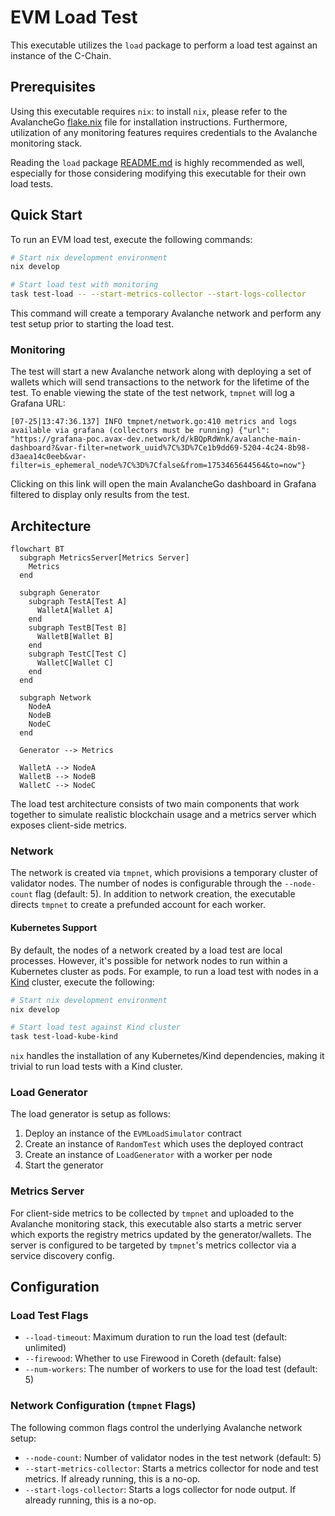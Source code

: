 # EVM Load Test

This executable utilizes the `load` package to perform a load test against an instance of the C-Chain. 

## Prerequisites

Using this executable requires `nix`: to install `nix`, please refer to the AvalancheGo [flake.nix](../../../flake.nix) file for installation instructions.
Furthermore, utilization of any monitoring features requires credentials to the
Avalanche monitoring stack.

Reading the `load` package [README.md](../README.md) is highly recommended as well,
especially for those considering modifying this executable for their own load tests.

## Quick Start

To run an EVM load test, execute the following commands:

```bash
# Start nix development environment
nix develop

# Start load test with monitoring
task test-load -- --start-metrics-collector --start-logs-collector
```

This command will create a temporary Avalanche network and perform any test setup prior
to starting the load test.

### Monitoring

The test will start a new Avalanche network along with deploying a set of 
wallets which will send transactions to the network for the lifetime of the test.
To enable viewing the state of the test network, `tmpnet` will log a Grafana URL:

```
[07-25|13:47:36.137] INFO tmpnet/network.go:410 metrics and logs available via grafana (collectors must be running) {"url": "https://grafana-poc.avax-dev.network/d/kBQpRdWnk/avalanche-main-dashboard?&var-filter=network_uuid%7C%3D%7Ce1b9dd69-5204-4c24-8b98-d3aea14c0eeb&var-filter=is_ephemeral_node%7C%3D%7Cfalse&from=1753465644564&to=now"}
```

Clicking on this link will open the main AvalancheGo dashboard in Grafana
filtered to display only results from the test.

## Architecture

```mermaid
flowchart BT
  subgraph MetricsServer[Metrics Server]
    Metrics
  end

  subgraph Generator
    subgraph TestA[Test A]
      WalletA[Wallet A]
    end
    subgraph TestB[Test B]
      WalletB[Wallet B]
    end
    subgraph TestC[Test C]
      WalletC[Wallet C]
    end
  end

  subgraph Network
    NodeA
    NodeB
    NodeC
  end

  Generator --> Metrics

  WalletA --> NodeA
  WalletB --> NodeB
  WalletC --> NodeC
```

The load test architecture consists of two main components that work together to simulate realistic blockchain usage and a metrics server which exposes client-side metrics.

### Network

The network is created via `tmpnet`, which provisions a temporary cluster of validator nodes. The number of nodes is configurable through the `--node-count` flag (default: 5).
In addition to network creation, the executable directs `tmpnet` to create a prefunded account for each worker.

#### Kubernetes Support

By default, the nodes of a network created by a load test are local processes. However, it's possible for network nodes to run within a Kubernetes cluster as pods. For example, to run a load test with nodes in a [Kind](https://kind.sigs.k8s.io/) cluster, execute the following:

```bash
# Start nix development environment
nix develop

# Start load test against Kind cluster
task test-load-kube-kind
```

`nix` handles the installation of any Kubernetes/Kind dependencies, making it trivial to run load tests with a Kind cluster.

### Load Generator

The load generator is setup as follows:

1. Deploy an instance of the `EVMLoadSimulator` contract 
2. Create an instance of `RandomTest` which uses the deployed contract
3. Create an instance of `LoadGenerator` with a worker per node
4. Start the generator

### Metrics Server

For client-side metrics to be collected by `tmpnet` and uploaded to the Avalanche
monitoring stack, this executable also starts a metric server which exports the registry metrics
updated by the generator/wallets. The server is configured to be targeted by
`tmpnet`'s metrics collector via a service discovery config.

## Configuration

### Load Test Flags

- `--load-timeout`: Maximum duration to run the load test (default: unlimited)
- `--firewood`: Whether to use Firewood in Coreth (default: false)
- `--num-workers`: The number of workers to use for the load test (default: 5)

### Network Configuration (`tmpnet` Flags)

The following common flags control the underlying Avalanche network setup:

- `--node-count`: Number of validator nodes in the test network (default: 5)
- `--start-metrics-collector`: Starts a metrics collector for node and test metrics. If already running, this is a no-op.
- `--start-logs-collector`: Starts a logs collector for node output. If already running, this is a no-op.

